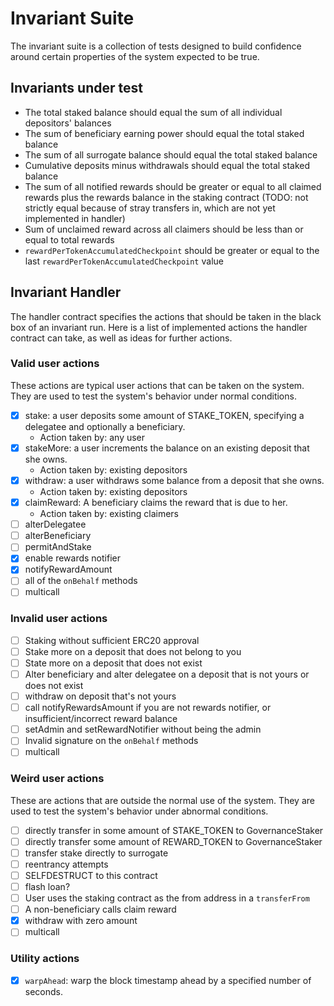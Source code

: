 # Invariant Suite

The invariant suite is a collection of tests designed to build confidence around certain properties of the system expected to be true.

## Invariants under test

- The total staked balance should equal the sum of all individual depositors' balances
- The sum of beneficiary earning power should equal the total staked balance
- The sum of all surrogate balance should equal the total staked balance
- Cumulative deposits minus withdrawals should equal the total staked balance
- The sum of all notified rewards should be greater or equal to all claimed rewards plus the rewards balance in the staking contract (TODO: not strictly equal because of stray transfers in, which are not yet implemented in handler)
- Sum of unclaimed reward across all claimers should be less than or equal to total rewards
- `rewardPerTokenAccumulatedCheckpoint` should be greater or equal to the last `rewardPerTokenAccumulatedCheckpoint` value

## Invariant Handler

The handler contract specifies the actions that should be taken in the black box of an invariant run. Here is a list of implemented actions the handler contract can take, as well as ideas for further actions.

### Valid user actions

These actions are typical user actions that can be taken on the system. They are used to test the system's behavior under normal conditions.

- [x] stake: a user deposits some amount of STAKE_TOKEN, specifying a delegatee and optionally a beneficiary.
  - Action taken by: any user
- [x] stakeMore: a user increments the balance on an existing deposit that she owns.
  - Action taken by: existing depositors
- [x] withdraw: a user withdraws some balance from a deposit that she owns.
  - Action taken by: existing depositors
- [x] claimReward: A beneficiary claims the reward that is due to her.
  - Action taken by: existing claimers
- [ ] alterDelegatee
- [ ] alterBeneficiary
- [ ] permitAndStake
- [x] enable rewards notifier
- [x] notifyRewardAmount
- [ ] all of the `onBehalf` methods
- [ ] multicall

### Invalid user actions

- [ ] Staking without sufficient ERC20 approval
- [ ] Stake more on a deposit that does not belong to you
- [ ] State more on a deposit that does not exist
- [ ] Alter beneficiary and alter delegatee on a deposit that is not yours or does not exist
- [ ] withdraw on deposit that's not yours
- [ ] call notifyRewardsAmount if you are not rewards notifier, or insufficient/incorrect reward balance
- [ ] setAdmin and setRewardNotifier without being the admin
- [ ] Invalid signature on the `onBehalf` methods
- [ ] multicall

### Weird user actions

These are actions that are outside the normal use of the system. They are used to test the system's behavior under abnormal conditions.

- [ ] directly transfer in some amount of STAKE_TOKEN to GovernanceStaker
- [ ] directly transfer some amount of REWARD_TOKEN to GovernanceStaker
- [ ] transfer stake directly to surrogate
- [ ] reentrancy attempts
- [ ] SELFDESTRUCT to this contract
- [ ] flash loan?
- [ ] User uses the staking contract as the from address in a `transferFrom`
- [ ] A non-beneficiary calls claim reward
- [x] withdraw with zero amount
- [ ] multicall

### Utility actions

- [x] `warpAhead`: warp the block timestamp ahead by a specified number of seconds.
